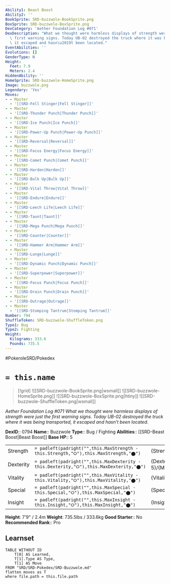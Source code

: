```yaml
---
Ability1: Beast Boost
Ability2: ''
BookSprite: SRD-buzzwole-BookSprite.png
BoxSprite: SRD-buzzwole-BoxSprite.png
DexCategory: 'Aether Foundation Log #071'
DexDescription: "What we thought were harmless displays of strength were just the\
  \ first warning signs. Today UB-02 destroyed the truck where it was being transported,\
  \ it escaped and hasn\u2019t been located."
EventAbilities: ''
Evolutions: []
GenderType: N
Height:
  Feet: 7.9
  Meters: 2.4
HiddenAbility: ''
HomeSprite: SRD-buzzwole-HomeSprite.png
Image: buzzwole.png
Legendary: 'Yes'
Moves:
- - Master
  - '[[SRD-Fell Stinger|Fell Stinger]]'
- - Master
  - '[[SRD-Thunder Punch|Thunder Punch]]'
- - Master
  - '[[SRD-Ice Punch|Ice Punch]]'
- - Master
  - '[[SRD-Power-Up Punch|Power-Up Punch]]'
- - Master
  - '[[SRD-Reversal|Reversal]]'
- - Master
  - '[[SRD-Focus Energy|Focus Energy]]'
- - Master
  - '[[SRD-Comet Punch|Comet Punch]]'
- - Master
  - '[[SRD-Harden|Harden]]'
- - Master
  - '[[SRD-Bulk Up|Bulk Up]]'
- - Master
  - '[[SRD-Vital Throw|Vital Throw]]'
- - Master
  - '[[SRD-Endure|Endure]]'
- - Master
  - '[[SRD-Leech Life|Leech Life]]'
- - Master
  - '[[SRD-Taunt|Taunt]]'
- - Master
  - '[[SRD-Mega Punch|Mega Punch]]'
- - Master
  - '[[SRD-Counter|Counter]]'
- - Master
  - '[[SRD-Hammer Arm|Hammer Arm]]'
- - Master
  - '[[SRD-Lunge|Lunge]]'
- - Master
  - '[[SRD-Dynamic Punch|Dynamic Punch]]'
- - Master
  - '[[SRD-Superpower|Superpower]]'
- - Master
  - '[[SRD-Focus Punch|Focus Punch]]'
- - Master
  - '[[SRD-Drain Punch|Drain Punch]]'
- - Master
  - '[[SRD-Outrage|Outrage]]'
- - Master
  - '[[SRD-Stomping Tantrum|Stomping Tantrum]]'
Number: 794
ShuffleToken: SRD-buzzwole-ShuffleToken.png
Type1: Bug
Type2: Fighting
Weight:
  Kilograms: 333.6
  Pounds: 735.5
---
```


#PokeroleSRD/Pokedex

# `= this.name`

> [!grid]
> ![[SRD-buzzwole-BookSprite.png|wsmall]]
> ![[SRD-buzzwole-HomeSprite.png]]
> ![[SRD-buzzwole-BoxSprite.png|htiny]]
> ![[SRD-buzzwole-ShuffleToken.png|wsmall]]


*Aether Foundation Log #071*
*What we thought were harmless displays of strength were just the first warning signs. Today UB-02 destroyed the truck where it was being transported, it escaped and hasn’t been located.*

**DexID**:: 0794
**Name**:: Buzzwole
**Type**:: Bug / Fighting
**Abilities**:: [[SRD-Beast Boost|Beast Boost]]
**Base HP**:: 5

|           |                                                                                        |                                          |
| --------- | -------------------------------------------------------------------------------------- | ---------------------------------------- |
| Strength  | `= padleft(padright("",this.MaxStrength - this.Strength,"⭘"),this.MaxStrength,"⬤")`    | (Strength::7)/(MaxStrength::7)   |
| Dexterity | `= padleft(padright("",this.MaxDexterity - this.Dexterity,"⭘"),this.MaxDexterity,"⬤")` | (Dexterity:: 5)/(MaxDexterity::5) |
| Vitality  | `= padleft(padright("",this.MaxVitality - this.Vitality,"⭘"),this.MaxVitality,"⬤")`    | (Vitality::7)/(MaxVitality::7)   |
| Special   | `= padleft(padright("",this.MaxSpecial - this.Special,"⭘"),this.MaxSpecial,"⬤")`       | (Special::4)/(MaxSpecial::4)     |
| Insight   | `= padleft(padright("",this.MaxInsight - this.Insight,"⭘"),this.MaxInsight,"⬤")`       | (Insight::4)/(MaxInsight::4)     |

**Height**: 7'9" / 2.4m
**Weight**: 735.5lbs / 333.6kg
**Good Starter**:: No
**Recommended Rank**:: Pro

## Learnset

```dataview
TABLE WITHOUT ID
    T[0] AS Learned,
    T[1].Type AS Type,
    T[1] AS Move
FROM "SRD/SRD-Pokedex/SRD-Buzzwole.md"
flatten moves as T
where file.path = this.file.path
```
